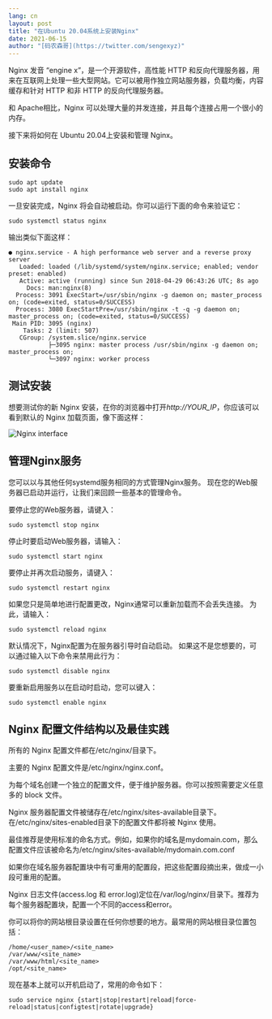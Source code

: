 ```yaml
---
lang: cn
layout: post
title: "在Ubuntu 20.04系统上安装Nginx"
date: 2021-06-15
author: "[码农森哥](https://twitter.com/sengexyz)"
---
```


Nginx 发音 “engine x”，是一个开源软件，高性能 HTTP 和反向代理服务器，用来在互联网上处理一些大型网站。它可以被用作独立网站服务器，负载均衡，内容缓存和针对 HTTP 和非 HTTP 的反向代理服务器。

和 Apache相比，Nginx 可以处理大量的并发连接，并且每个连接占用一个很小的内存。

接下来将如何在 Ubuntu 20.04上安装和管理 Nginx。


## 安装命令

```
sudo apt update
sudo apt install nginx
```

一旦安装完成，Nginx 将会自动被启动。你可以运行下面的命令来验证它：

```
sudo systemctl status nginx
```

输出类似下面这样：

```
● nginx.service - A high performance web server and a reverse proxy server
   Loaded: loaded (/lib/systemd/system/nginx.service; enabled; vendor preset: enabled)
   Active: active (running) since Sun 2018-04-29 06:43:26 UTC; 8s ago
     Docs: man:nginx(8)
  Process: 3091 ExecStart=/usr/sbin/nginx -g daemon on; master_process on; (code=exited, status=0/SUCCESS)
  Process: 3080 ExecStartPre=/usr/sbin/nginx -t -q -g daemon on; master_process on; (code=exited, status=0/SUCCESS)
 Main PID: 3095 (nginx)
    Tasks: 2 (limit: 507)
   CGroup: /system.slice/nginx.service
           ├─3095 nginx: master process /usr/sbin/nginx -g daemon on; master_process on;
           └─3097 nginx: worker process
```

## 测试安装
想要测试你的新 Nginx 安装，在你的浏览器中打开*http://YOUR_IP*，你应该可以看到默认的 Nginx 加载页面，像下面这样：

![Nginx interface](/assets/blog/nginx_test.png)


## 管理Nginx服务
您可以以与其他任何systemd服务相同的方式管理Nginx服务。
现在您的Web服务器已启动并运行，让我们来回顾一些基本的管理命令。

要停止您的Web服务器，请键入：
```
sudo systemctl stop nginx
```

停止时要启动Web服务器，请输入：
```
sudo systemctl start nginx
```

要停止并再次启动服务，请键入：
```
sudo systemctl restart nginx
```

如果您只是简单地进行配置更改，Nginx通常可以重新加载而不会丢失连接。 为此，请输入：
```
sudo systemctl reload nginx
```

默认情况下，Nginx配置为在服务器引导时自动启动。 如果这不是您想要的，可以通过输入以下命令来禁用此行为：
```
sudo systemctl disable nginx
```

要重新启用服务以在启动时启动，您可以键入：
```
sudo systemctl enable nginx
```

## Nginx 配置文件结构以及最佳实践
所有的 Nginx 配置文件都在/etc/nginx/目录下。

主要的 Nginx 配置文件是/etc/nginx/nginx.conf。

为每个域名创建一个独立的配置文件，便于维护服务器。你可以按照需要定义任意多的 block 文件。

Nginx 服务器配置文件被储存在/etc/nginx/sites-available目录下。在/etc/nginx/sites-enabled目录下的配置文件都将被 Nginx 使用。

最佳推荐是使用标准的命名方式。例如，如果你的域名是mydomain.com，那么配置文件应该被命名为/etc/nginx/sites-available/mydomain.com.conf

如果你在域名服务器配置块中有可重用的配置段，把这些配置段摘出来，做成一小段可重用的配置。

Nginx 日志文件(access.log 和 error.log)定位在/var/log/nginx/目录下。推荐为每个服务器配置块，配置一个不同的access和error。

你可以将你的网站根目录设置在任何你想要的地方。最常用的网站根目录位置包括：

```
/home/<user_name>/<site_name>
/var/www/<site_name>
/var/www/html/<site_name>
/opt/<site_name>
```

现在基本上就可以开机启动了，常用的命令如下：

```
sudo service nginx {start|stop|restart|reload|force-reload|status|configtest|rotate|upgrade}
```

